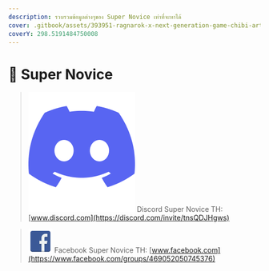 ```yaml
---
description: รวบรวมข้อมูลต่างๆของ Super Novice เท่าที่จะหาได้
cover: .gitbook/assets/393951-ragnarok-x-next-generation-game-chibi-art-4k-pc.jpeg
coverY: 298.5191484750008
---
```


# 👾 Super Novice

> <img src=".gitbook/assets/Discord-Logo-Color.png" alt="" data-size="line"> Discord Super Novice TH:  [www.discord.com](https://discord.com/invite/tnsQDJHgws)

> <img src=".gitbook/assets/social-facebook-icon.png" alt="" data-size="line"> Facebook Super Novice TH: [www.facebook.com](https://www.facebook.com/groups/469052050745376)
